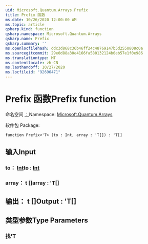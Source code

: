 ```yaml
---
uid: Microsoft.Quantum.Arrays.Prefix
title: Prefix 函数
ms.date: 10/26/2020 12:00:00 AM
ms.topic: article
qsharp.kind: function
qsharp.namespace: Microsoft.Quantum.Arrays
qsharp.name: Prefix
qsharp.summary: ''
ms.openlocfilehash: ddc3d868c36b46ff24c48769147b5d2550808c0a
ms.sourcegitcommit: 29e0d88a30e4166fa580132124b0eb57e1f0e986
ms.translationtype: MT
ms.contentlocale: zh-CN
ms.lasthandoff: 10/27/2020
ms.locfileid: "92696471"
---
```

# <a name="prefix-function"></a><span data-ttu-id="6bf43-102">Prefix 函数</span><span class="sxs-lookup"><span data-stu-id="6bf43-102">Prefix function</span></span>

<span data-ttu-id="6bf43-103">命名空间 [：](xref:Microsoft.Quantum.Arrays)</span><span class="sxs-lookup"><span data-stu-id="6bf43-103">Namespace: [Microsoft.Quantum.Arrays](xref:Microsoft.Quantum.Arrays)</span></span>

<span data-ttu-id="6bf43-104">软件包 [](https://nuget.org/packages/)</span><span class="sxs-lookup"><span data-stu-id="6bf43-104">Package: [](https://nuget.org/packages/)</span></span>




```qsharp
function Prefix<'T> (to : Int, array : 'T[]) : 'T[]
```


## <a name="input"></a><span data-ttu-id="6bf43-105">输入</span><span class="sxs-lookup"><span data-stu-id="6bf43-105">Input</span></span>

### <a name="to--int"></a><span data-ttu-id="6bf43-106">to： [Int](xref:microsoft.quantum.lang-ref.int)</span><span class="sxs-lookup"><span data-stu-id="6bf43-106">to : [Int](xref:microsoft.quantum.lang-ref.int)</span></span>




### <a name="array--t"></a><span data-ttu-id="6bf43-107">array： t []</span><span class="sxs-lookup"><span data-stu-id="6bf43-107">array : 'T[]</span></span>





## <a name="output--t"></a><span data-ttu-id="6bf43-108">输出： t []</span><span class="sxs-lookup"><span data-stu-id="6bf43-108">Output : 'T[]</span></span>



## <a name="type-parameters"></a><span data-ttu-id="6bf43-109">类型参数</span><span class="sxs-lookup"><span data-stu-id="6bf43-109">Type Parameters</span></span>

### <a name="t"></a><span data-ttu-id="6bf43-110">找</span><span class="sxs-lookup"><span data-stu-id="6bf43-110">'T</span></span>

